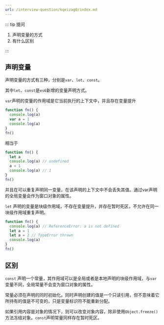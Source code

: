 ```yaml
---
url: /interview-question/kqeizag0/index.md
---
```

::: tip 提问

1. 声明变量的方式
2. 有什么区别

:::

## 声明变量

声明变量的方式有三种，分别是`var`、`let`、`const`。

其中`let`、`const`是`es6`新增的变量声明方式。

`var`声明的变量的作用域是它当前执行的上下文中，并且存在变量提升

```js
function fn() {
  console.log(a)
  var a = 1
  console.log(a)
}
fn()
```

相当于

```js
function fn() {
  let a
  console.log(a) // undefined
  a = 1
  console.log(a) // 1
}
fn()
```

并且在可以重复声明同一变量，在该声明的上下文中不会丢失其值。通过var声明的全局变量会作为窗口对象的属性。

`let` 声明的变量是块级作用域，不存在变量提升，并存在暂时死区，不允许在同一块级作用域重复声明。

```js
function fn() {
  console.log(a) // ReferenceError: a is not defined
  let a = 1
  let a = 2 // TypeError thrown
  console.log(a)
}
fn()
```

## 区别

`const` 声明一个常量，其作用域可以是全局或者是本地声明的块级作用域，与`var`变量不同，全局常量不会变为窗口对象的属性。

常量必须在声明的同时初始化。同时声明创建的值是一个只读引用，但不意味着它所持有的值是不可变的，只是变量标识符不能重新分配。

如果引用内容是对象的情况下，则可以改变对象内容，除非使用`Object.freeze()`方法冻结对象。`const`声明常量同样存在暂时死区。
